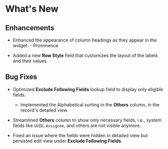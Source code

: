 # What's New

## Enhancements

- Enhanced the appearance of column headings as they appear in the widget. - Prominence

- Added a new **Row Style** field that customizes the layout of the labels and their values

## Bug Fixes

- Optimized **Exclude Following Fields** lookup field to display only eligible fields.

    - Implemented the Alphabetical sorting in the **Others** column, in the record's detailed view.

- Streamlined **Others** column to show only necessary fields, i.e., system fields like `UUID`, `Assignee`, and others are not visible anymore.

- Fixed an issue where the fields were hidden in detailed view but persisted edit view under **Exclude Following Fields**.
